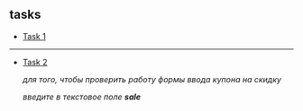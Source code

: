 ## tasks

* [Task 1](https://katerren.github.io/tasks/task_1/index.html)
___

* [Task 2](https://katerren.github.io/tasks/task_2/index.html)

    _для того, чтобы проверить работу формы ввода купона на скидку_
    
    _введите в текстовое поле **sale**_
